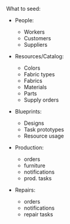 What to seed:

- People:
    - Workers
    - Customers
    - Suppliers

- Resources/Catalog:
    - Colors
    - Fabric types
    - Fabrics 
    - Materials
    - Parts
    - Supply orders

- Blueprints:
    - Designs
    - Task prototypes
    - Resource usage

- Production: 
    - orders
    - furniture
    - notifications
    - prod. tasks

- Repairs: 
    - orders
    - notifications
    - repair tasks
